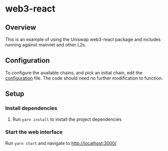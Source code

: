 # web3-react

## Overview

This is an example of using the Uniswap web3-react package and includes running against mainnet and other L2s.

## Configuration

To configure the available chains, and pick an initial chain, edit the [configuration](./src/config.ts) file. The code should need no further modification to function.

## Setup

### Install dependencies

1. Run `yarn install` to install the project dependencies

### Start the web interface

Run `yarn start` and navigate to [http://localhost:3000/](http://localhost:3000/)
